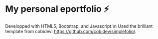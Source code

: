 # My personal eportfolio ⚡️
Developped with HTML5, Bootstrap, and Javascript.\n
Used the brilliant template from cobidev: https://github.com/cobidev/simplefolio/.
